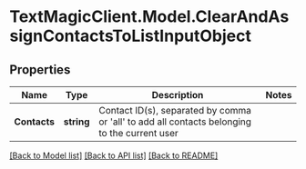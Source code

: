 # TextMagicClient.Model.ClearAndAssignContactsToListInputObject
## Properties

Name | Type | Description | Notes
------------ | ------------- | ------------- | -------------
**Contacts** | **string** | Contact ID(s), separated by comma or &#39;all&#39; to add all contacts belonging to the current user | 

[[Back to Model list]](../README.md#documentation-for-models) [[Back to API list]](../README.md#documentation-for-api-endpoints) [[Back to README]](../README.md)

